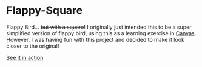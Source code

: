 # Flappy-Square
Flappy Bird... ~~but with a square~~! I originally just intended this to be a super simplified version of flappy bird, using this as a learning exercise in [Canvas](https://developer.mozilla.org/en-US/docs/Web/API/Canvas_API). However, I was having fun with this project and decided to make it look closer to the original!

[See it in action](https://bargotta.github.io/Flappy-Square/)
